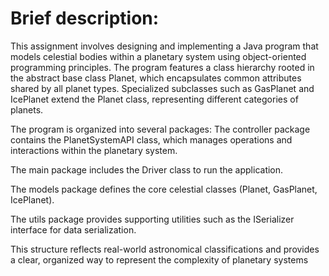 Brief description:
=================
This assignment involves designing and implementing a Java program that models celestial bodies within a planetary
system using object-oriented programming principles. The program features a class hierarchy rooted in the abstract base
class Planet, which encapsulates common attributes shared by all planet types. Specialized subclasses such as GasPlanet
and IcePlanet extend the Planet class, representing different categories of planets.

The program is organized into several packages:
The controller package contains the PlanetSystemAPI class, which manages operations and interactions within the
planetary system.

The main package includes the Driver class to run the application.

The models package defines the core celestial classes (Planet, GasPlanet, IcePlanet).

The utils package provides supporting utilities such as the ISerializer interface for data serialization.

This structure reflects real-world astronomical classifications and provides a clear, organized way to represent the
complexity of planetary systems
